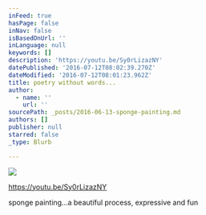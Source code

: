 ```yaml
---
inFeed: true
hasPage: false
inNav: false
isBasedOnUrl: ''
inLanguage: null
keywords: []
description: 'https://youtu.be/Sy0rLizazNY'
datePublished: '2016-07-12T08:02:39.270Z'
dateModified: '2016-07-12T08:01:23.962Z'
title: poetry without words...
author:
  - name: ''
    url: ''
sourcePath: _posts/2016-06-13-sponge-painting.md
authors: []
publisher: null
starred: false
_type: Blurb

---
```

![](https://the-grid-user-content.s3-us-west-2.amazonaws.com/b11e3d4d-9446-4d2b-840b-de8cccfdfc8b.jpg)

https://youtu.be/Sy0rLizazNY

sponge painting...a beautiful process, expressive and fun